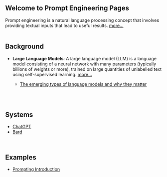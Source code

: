 ## Welcome to Prompt Engineering Pages  

Prompt engineering is a natural language processing concept that involves providing textual inputs that lead to useful results.  [more...](https://en.wikipedia.org/wiki/Prompt_engineering)  
<br>

## Background
- **Large Language Models**: A large language model (LLM) is a language model consisting of a neural network with many parameters (typically billions of weights or more), trained on large quantities of unlabelled text using self-supervised learning.  [more...](https://en.wikipedia.org/wiki/Large_language_model)

  - [The emerging types of language models and why they matter
  ](https://techcrunch.com/2022/04/28/the-emerging-types-of-language-models-and-why-they-matter/)
<br>
<br>


## Systems
- [ChatGPT](https://chat.openai.com/chat)  
- [Bard](https://bard.google.com/)  
<br>


## Examples
- [Prompting Introduction](https://github.com/dair-ai/Prompt-Engineering-Guide/blob/main/guides/prompts-intro.md)

